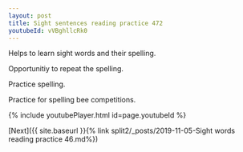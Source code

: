 ```yaml
---
layout: post
title: Sight sentences reading practice 472
youtubeId: vVBghllcRk0
---
```

 
 
Helps to learn sight words and their spelling.

Opportunitiy to repeat the spelling. 

Practice spelling. 
 
Practice for spelling bee competitions. 
 
{% include youtubePlayer.html id=page.youtubeId %}
 
 

[Next]({{ site.baseurl }}{% link  split2/_posts/2019-11-05-Sight words reading practice 46.md%})
 
